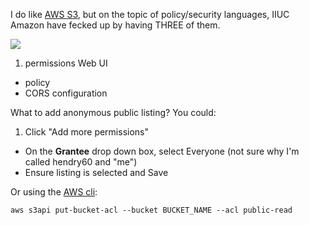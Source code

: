I do like [AWS S3](https://console.aws.amazon.com/s3), but on the topic of
policy/security languages, IIUC Amazon have fecked up by having THREE of them.

<img src=http://s.natalian.org/2014-05-16/s3-permissions-policy.png />

1. permissions Web UI
* policy
* CORS configuration

What to add anonymous public listing? You could:

1. Click "Add more permissions"
* On the **Grantee** drop down box, select Everyone (not sure why I'm called hendry60 and "me")
* Ensure listing is selected and Save

Or using the [AWS cli](https://aws.amazon.com/cli/):

	aws s3api put-bucket-acl --bucket BUCKET_NAME --acl public-read
